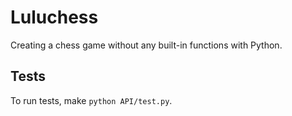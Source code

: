 # Luluchess

Creating a chess game without any built-in functions with Python.

## Tests

To run tests, make `python API/test.py`.

